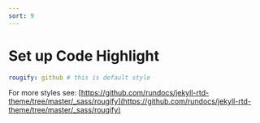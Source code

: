 ```yaml
---
sort: 9
---
```


# Set up Code Highlight
```yml
rougify: github # this is default style
```

For more styles see: [https://github.com/rundocs/jekyll-rtd-theme/tree/master/_sass/rougify](https://github.com/rundocs/jekyll-rtd-theme/tree/master/_sass/rougify)
